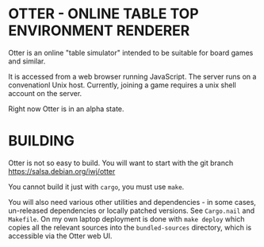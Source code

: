 OTTER - ONLINE TABLE TOP ENVIRONMENT RENDERER
=============================================

Otter is an online "table simulator" intended to be suitable for board
games and similar.

It is accessed from a web browser running JavaScript.  The server runs
on a convenationl Unix host.  Currently, joining a game requires a
unix shell account on the server.

Right now Otter is in an alpha state.


BUILDING
========

Otter is not so easy to build.  You will want to start with the git
branch
  https://salsa.debian.org/iwj/otter

You cannot build it just with `cargo`, you must use `make`.

You will also need various other utilities and dependencies - in some
cases, un-released dependencies or locally patched versions.  See
`Cargo.nail` and `Makefile`.  On my own laptop deployment is done with
`make deploy` which copies all the relevant sources into the
`bundled-sources` directory, which is accessible via the Otter web UI.
